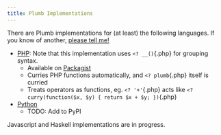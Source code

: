 ```yaml
---
title: Plumb Implementations
---
```

There are Plumb implementations for (at least) the following languages. If you know of another, [please tell me!](/contact.html)

- [PHP](https://www.gitorious.org/php-plumb/php-plumb): Note that this implementation uses `<? __()`{.php} for grouping syntax.
    - Available on [Packagist](https://packagist.org/packages/warbo/plumb)
    - Curries PHP functions automatically, and `<? plumb`{.php} itself is curried
    - Treats operators as functions, eg. `<? '+'`{.php} acts like `<? curry(function($x, $y) { return $x + $y; })`{.php}
- [Python](https://www.gitorious.org/python-plumb/python-plumb)
    - TODO: Add to PyPI

Javascript and Haskell implementations are in progress.
